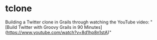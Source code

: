 tclone
======

Building a Twitter clone in Grails through watching the YouTube video: "[Build Twitter with Groovy Grails in 90 Minutes] (https://www.youtube.com/watch?v=8d1hp8n1stA)"

